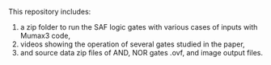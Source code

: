 This repository includes:
1) a zip folder to run the SAF logic gates with various cases of inputs with Mumax3 code,
2) videos showing the operation of several gates studied in the paper,
3) and source data zip files of AND, NOR gates .ovf, and image output files.
